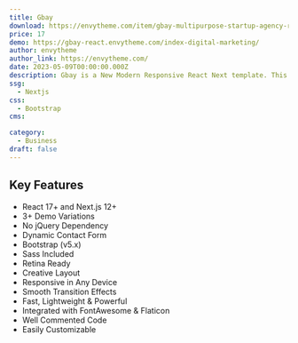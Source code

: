 ```yaml
---
title: Gbay
download: https://envytheme.com/item/gbay-multipurpose-startup-agency-react-template/
price: 17
demo: https://gbay-react.envytheme.com/index-digital-marketing/
author: envytheme
author_link: https://envytheme.com/
date: 2023-05-09T00:00:00.000Z
description: Gbay is a New Modern Responsive React Next template. This is built with ReactJS, NextJS, Bootstrap, and Sass.
ssg:
  - Nextjs
css:
  - Bootstrap
cms:

category:
  - Business
draft: false
---
```


## Key Features

- React 17+ and Next.js 12+
- 3+ Demo Variations
- No jQuery Dependency
- Dynamic Contact Form
- Bootstrap (v5.x)
- Sass Included
- Retina Ready
- Creative Layout
- Responsive in Any Device
- Smooth Transition Effects
- Fast, Lightweight & Powerful
- Integrated with FontAwesome & Flaticon
- Well Commented Code
- Easily Customizable
